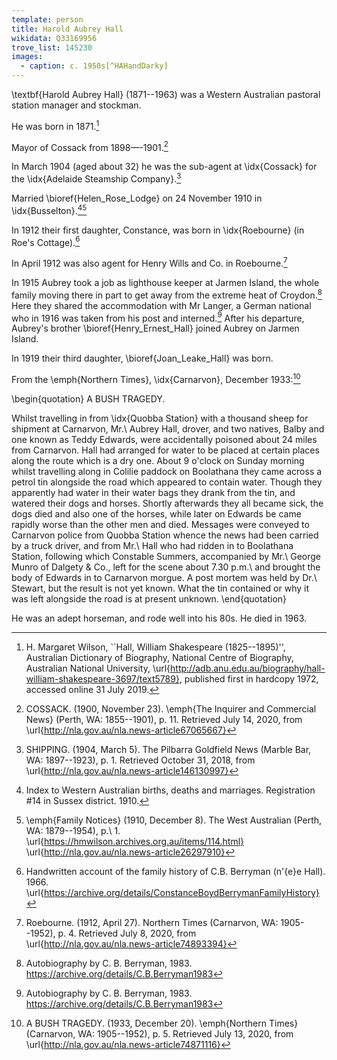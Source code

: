 ```yaml
---
template: person
title: Harold Aubrey Hall
wikidata: Q33169956
trove_list: 145230
images:
  - caption: c. 1950s[^HAHandDarky]
---
```


\textbf{Harold Aubrey Hall} (1871--1963) was a Western Australian pastoral station manager and stockman.

He was born in 1871.[^ADBWSHall]

Mayor of Cossack from 1898—-1901.[^CossackMayoralty]

In March 1904 (aged about 32) he was the sub-agent at \idx{Cossack} for the \idx{Adelaide Steamship Company}.[^1904AubreyAgent]

Married \bioref{Helen_Rose_Lodge} on 24 November 1910 in \idx{Busselton}.[^HAHmarriage][^HallLodgeWedding]

In 1912 their first daughter, Constance, was born in \idx{Roebourne} (in Roe's Cottage).[^Connie1966]

In April 1912 was also agent for Henry Wills and Co. in Roebourne.[^NorthernTimes1912]

In 1915 Aubrey took a job as lighthouse keeper at Jarmen Island,
the whole family moving there in part to get away from the extreme heat of Croydon.[^Connie1983]
Here they shared the accommodation with Mr Langer,
a German national who in 1916 was taken from his post and interned.[^Connie1983]
After his departure, Aubrey's brother \bioref{Henry_Ernest_Hall} joined Aubrey on Jarmen Island.

In 1919 their third daughter, \bioref{Joan_Leake_Hall} was born.

From the \emph{Northern Times}, \idx{Carnarvon}, December 1933:[^NorthernTimes1933]

\begin{quotation}
A BUSH TRAGEDY.

Whilst travelling in from \idx{Quobba Station} with a thousand sheep for shipment at Carnarvon,
Mr.\ Aubrey Hall, drover, and two natives, Balby and one known as Teddy Edwards,
were accidentally poisoned about 24 miles from Carnarvon.
Hall had arranged for water to be placed at certain places along the route which is a dry one.
About 9 o'clock on Sunday morning whilst travelling along in Colilie paddock on Boolathana
they came across a petrol tin alongside the road which appeared to contain water.
Though they apparently had water in their water bags they drank from the tin, and watered their dogs and horses.
Shortly afterwards they all became sick, the dogs died and also one of the horses,
while later on Edwards be came rapidly worse than the other men and died.
Messages were conveyed to Carnarvon police from Quobba Station whence the news had been carried by a truck driver,
and from Mr.\ Hall who had ridden in to Boolathana Station, following which Constable Summers,
accompanied by Mr.\ George Munro of Dalgety \& Co., left for the scene about 7.30 p.m.\ and
brought the body of Edwards in to Carnarvon morgue.
A post mortem was held by Dr.\ Stewart, but the result is not yet known.
What the tin contained or why it was left alongside the road is at present unknown.
\end{quotation}

He was an adept horseman, and rode well into his 80s. He died in 1963.

[^ADBWSHall]:
	H. Margaret Wilson, ``Hall, William Shakespeare (1825--1895)'',
	Australian Dictionary of Biography, National Centre of Biography, Australian National University,
	\url{http://adb.anu.edu.au/biography/hall-william-shakespeare-3697/text5789},
	published first in hardcopy 1972, accessed online 31 July 2019.

[^Connie1966]:
	Handwritten account of the family history of C.B. Berryman (n\'{e}e Hall). 1966.
	\url{https://archive.org/details/ConstanceBoydBerrymanFamilyHistory}

[^HAHmarriage]:
	Index to Western Australian births, deaths and marriages.
	Registration \#14 in Sussex district. 1910.
	
[^HallLodgeWedding]:
	\emph{Family Notices} (1910, December 8). The West Australian (Perth, WA: 1879--1954), p.\ 1.
	\url{https://hmwilson.archives.org.au/items/114.html}
	\url{http://nla.gov.au/nla.news-article26297910}

[^HAHandDarky]:
	Harold Aubrey Hall and 'Darky', c.\ 1950s.
	\url{https://commons.wikimedia.org/wiki/File:Harold_Aubrey_Hall_riding.png}

[^1904AubreyAgent]:
    SHIPPING. (1904, March 5). The Pilbarra Goldfield News (Marble Bar, WA: 1897--1923), p. 1.
    Retrieved October 31, 2018, from \url{http://nla.gov.au/nla.news-article146130997}

[^CossackMayoralty]:
	COSSACK. (1900, November 23). \emph{The Inquirer and Commercial News} (Perth, WA: 1855--1901), p. 11.
	Retrieved July 14, 2020, from \url{http://nla.gov.au/nla.news-article67065667}

[^NorthernTimes1912]:
	Roebourne. (1912, April 27). Northern Times (Carnarvon, WA: 1905--1952), p. 4.
	Retrieved July 8, 2020, from \url{http://nla.gov.au/nla.news-article74893394}

[^NorthernTimes1933]:
	A BUSH TRAGEDY. (1933, December 20). \emph{Northern Times} (Carnarvon, WA: 1905--1952), p. 5.
	Retrieved July 13, 2020, from \url{http://nla.gov.au/nla.news-article74871116}

[^Connie1983]: Autobiography by C. B. Berryman, 1983. https://archive.org/details/C.B.Berryman1983
